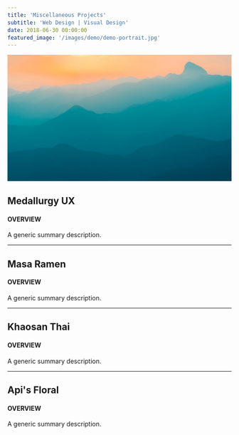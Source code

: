 ```yaml
---
title: 'Miscellaneous Projects'
subtitle: 'Web Design | Visual Design'
date: 2018-06-30 00:00:00
featured_image: '/images/demo/demo-portrait.jpg'
---
```


![](/images/demo/demo-landscape.jpg)


Medallurgy UX 
----

#### OVERVIEW


A generic summary description. 


***


Masa Ramen
----

#### OVERVIEW


A generic summary description. 


***


Khaosan Thai
----

#### OVERVIEW


A generic summary description. 


***


Api's Floral
----

#### OVERVIEW


A generic summary description. 
